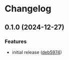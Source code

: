 # Changelog

## 0.1.0 (2024-12-27)


### Features

* initial release ([deb5974](https://github.com/iamrekas/cloud-vm/commit/deb597442941501b4694207264ba8283ea54c808))
